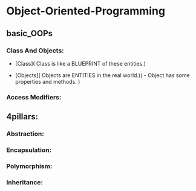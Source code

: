 # Object-Oriented-Programming


## basic_OOPs

### Class And Objects:
- [Class]( Class is like a BLUEPRINT of these entities.)

- [Objects]( Objects are ENTITIES in the real world.)(     -  Object has some properties and methods.
)
### Access Modifiers:
  

## 4pillars:
### Abstraction:
### Encapsulation:
### Polymorphism:
### Inheritance:
